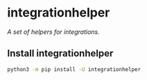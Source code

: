 # integrationhelper

_A set of helpers for integrations._

## Install integrationhelper

```bash
python3 -m pip install -U integrationhelper
```
